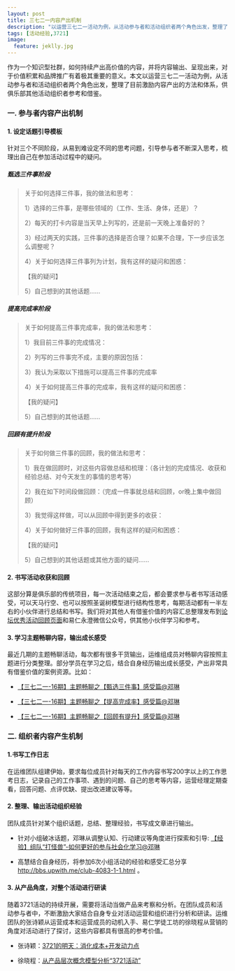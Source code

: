 ```yaml
---
layout: post
title: 三七二一内容产出机制
description: "以运营三七二一活动为例，从活动参与者和活动组织者两个角色出发，整理了目前激励内容产出的方法和体系"
tags: [活动经验,3721]
image:
  feature: jeklly.jpg
---
```




作为一个知识型社群，如何持续产出高价值的内容，并将内容输出、呈现出来，对于价值积累和品牌推广有着极其重要的意义。本文以运营三七二一活动为例，从活动参与者和活动组织者两个角色出发，整理了目前激励内容产出的方法和体系，供俱乐部其他活动组织者参考和借鉴。

### 一. 参与者内容产出机制

#### 1. 设定话题引导模板

针对三个不同阶段，从易到难设定不同的思考问题，引导参与者不断深入思考，梳理出自己在参加活动过程中的疑问。

##### 甄选三件事阶段

> 关于如何选择三件事，我的做法和思考：
> 
> 1）选择的三件事，是哪些领域的（工作、生活、身体，还是）？
> 
> 2）每天的打卡内容是当天早上列写的，还是前一天晚上准备好的？
> 
> 3）经过两天的实践，三件事的选择是否合理？如果不合理，下一步应该怎么调整呢？
> 
> 4）关于如何选择三件事列为计划，我有这样的疑问和困惑：
> 
> 【我的疑问】
> 
> 5）自己想到的其他话题……




##### 提高完成率阶段

> 关于如何提高三件事完成率，我的做法和思考：
> 
> 1）我目前三件事的完成情况：
> 
> 2）列写的三件事完不成，主要的原因包括：
> 
> 3）我认为采取以下措施可以提高三件事的完成率
> 
> 4）关于如何提高三件事的完成率，我有这样的疑问和困惑：
> 
> 【我的疑问】
> 
> 5）自己想到的其他话题……


##### 回顾有提升阶段

> 关于如何做三件事的回顾，我的做法和思考：
> 
> 1）我在做回顾时，对这些内容做总结和梳理：（各计划的完成情况、收获和经验总结、对今天发生的事情的思考等）
> 
> 2）我在如下时间段做回顾：（完成一件事就总结和回顾，or晚上集中做回顾）
> 
> 3）我觉得这样做，可以从回顾中得到更多的收获：
> 
> 4）关于如何做好三件事的回顾，我有这样的疑问和困惑：
> 
> 【我的疑问】
> 
> 5）自己想到的其他话题或其他方面的疑问……



#### 2. 书写活动收获和回顾

这部分算是俱乐部的传统项目，每一次活动结束之后，都会要求参与者书写活动感受，可以天马行空、也可以按照圣诞树模型进行结构性思考，每期活动都有一半左右的小伙伴进行总结和书写。我们将对其他人有借鉴价值的内容汇总整理发布到[论坛优秀活动回顾页面](http://bbs.upwith.me/forum-3304-1-1.html  )和易仁永澄微信公众号，供其他小伙伴学习和参考。


#### 3. 学习主题畅聊内容，输出成长感受

最近几期的主题畅聊活动，每次都有很多干货输出，运维组成员对畅聊内容按照主题进行分类整理。部分学员在学习之后，结合自身经历输出成长感受，产出非常具有借鉴价值的案例资源。比如：

* [【三七二一-16期】主题畅聊之【甄选三件事】感受篇@邓琳 ](http://bbs.upwith.me/forum-4100-1-1.html  )

* [【三七二一-16期】主题畅聊之【提高完成率】感受篇@邓琳](http://bbs.upwith.me/forum-4126-1-1.html  )

* [【三七二一-16期】主题畅聊之【回顾有提升】感受篇@邓琳](http://bbs.upwith.me/forum-4127-1-1.html  )




### 二. 组织者内容产生机制

#### 1.书写工作日志

在运维团队组建伊始，要求每位成员针对每天的工作内容书写200字以上的工作思考日志，记录自己的工作事项、遇到的问题、自己的思考等内容，运营经理定期查看，回答问题、点评优缺、提出改进建议等等。


#### 2. 整理、输出活动组织经验

团队成员针对某个组织话题，总结、整理经验，书写成文章进行输出。

* 针对小组破冰话题，邓琳从调整认知、行动建议等角度进行探索和引导:
[【经验】组队“打怪兽”-如何更好的参与社会化学习@邓琳](http://bbs.upwith.me/club-4186-1-1.html)

* 高慧结合自身经历，将参加6次小组活动的经验和感受汇总分享 http://bbs.upwith.me/club-4083-1-1.html  。


#### 3. 从产品角度，对整个活动进行研读

随着3721活动的持续开展，需要将活动当做产品来考察和分析。在团队成员和活动参与者中，不断激励大家结合自身专业对活动运营和组织进行分析和研读。运维团队的张诗颖从运营成本和运营成员的动机入手、易仁学徒工坊的徐晓程从营销的角度对活动进行了探讨，这些内容都具有很高的参考价值。

* 张诗颖：[3721的明天：消化成本+开发动力点](http://www.jianshu.com/p/6bcda741d646  )

* 徐晓程：[从产品层次概念模型分析“3721活动”](http://www.jianshu.com/p/f07b437ed40c)

